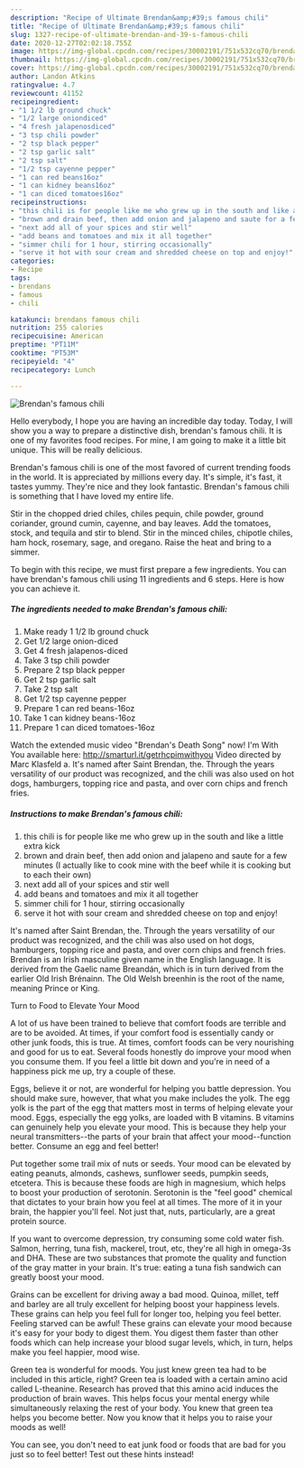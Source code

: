 ```yaml
---
description: "Recipe of Ultimate Brendan&amp;#39;s famous chili"
title: "Recipe of Ultimate Brendan&amp;#39;s famous chili"
slug: 1327-recipe-of-ultimate-brendan-and-39-s-famous-chili
date: 2020-12-27T02:02:18.755Z
image: https://img-global.cpcdn.com/recipes/30002191/751x532cq70/brendans-famous-chili-recipe-main-photo.jpg
thumbnail: https://img-global.cpcdn.com/recipes/30002191/751x532cq70/brendans-famous-chili-recipe-main-photo.jpg
cover: https://img-global.cpcdn.com/recipes/30002191/751x532cq70/brendans-famous-chili-recipe-main-photo.jpg
author: Landon Atkins
ratingvalue: 4.7
reviewcount: 41152
recipeingredient:
- "1 1/2 lb ground chuck"
- "1/2 large oniondiced"
- "4 fresh jalapenosdiced"
- "3 tsp chili powder"
- "2 tsp black pepper"
- "2 tsp garlic salt"
- "2 tsp salt"
- "1/2 tsp cayenne pepper"
- "1 can red beans16oz"
- "1 can kidney beans16oz"
- "1 can diced tomatoes16oz"
recipeinstructions:
- "this chili is for people like me who grew up in the south and like a little extra kick"
- "brown and drain beef, then add onion and jalapeno and saute for a few minutes (I actually like to cook mine with the beef while it is cooking but to each their own)"
- "next add all of your spices and stir well"
- "add beans and tomatoes and mix it all together"
- "simmer chili for 1 hour, stirring occasionally"
- "serve it hot with sour cream and shredded cheese on top and enjoy!"
categories:
- Recipe
tags:
- brendans
- famous
- chili

katakunci: brendans famous chili 
nutrition: 255 calories
recipecuisine: American
preptime: "PT11M"
cooktime: "PT53M"
recipeyield: "4"
recipecategory: Lunch

---
```



![Brendan&#39;s famous chili](https://img-global.cpcdn.com/recipes/30002191/751x532cq70/brendans-famous-chili-recipe-main-photo.jpg)

Hello everybody, I hope you are having an incredible day today. Today, I will show you a way to prepare a distinctive dish, brendan&#39;s famous chili. It is one of my favorites food recipes. For mine, I am going to make it a little bit unique. This will be really delicious.

Brendan&#39;s famous chili is one of the most favored of current trending foods in the world. It is appreciated by millions every day. It's simple, it's fast, it tastes yummy. They're nice and they look fantastic. Brendan&#39;s famous chili is something that I have loved my entire life.

Stir in the chopped dried chiles, chiles pequin, chile powder, ground coriander, ground cumin, cayenne, and bay leaves. Add the tomatoes, stock, and tequila and stir to blend. Stir in the minced chiles, chipotle chiles, ham hock, rosemary, sage, and oregano. Raise the heat and bring to a simmer.


To begin with this recipe, we must first prepare a few ingredients. You can have brendan&#39;s famous chili using 11 ingredients and 6 steps. Here is how you can achieve it.

<!--inarticleads1-->

##### The ingredients needed to make Brendan&#39;s famous chili:

1. Make ready 1 1/2 lb ground chuck
1. Get 1/2 large onion-diced
1. Get 4 fresh jalapenos-diced
1. Take 3 tsp chili powder
1. Prepare 2 tsp black pepper
1. Get 2 tsp garlic salt
1. Take 2 tsp salt
1. Get 1/2 tsp cayenne pepper
1. Prepare 1 can red beans-16oz
1. Take 1 can kidney beans-16oz
1. Prepare 1 can diced tomatoes-16oz


Watch the extended music video &#34;Brendan&#39;s Death Song&#34; now! I&#39;m With You available here: http://smarturl.it/getrhcpimwithyou Video directed by Marc Klasfeld a. It&#39;s named after Saint Brendan, the. Through the years versatility of our product was recognized, and the chili was also used on hot dogs, hamburgers, topping rice and pasta, and over corn chips and french fries. 

<!--inarticleads2-->

##### Instructions to make Brendan&#39;s famous chili:

1. this chili is for people like me who grew up in the south and like a little extra kick
1. brown and drain beef, then add onion and jalapeno and saute for a few minutes (I actually like to cook mine with the beef while it is cooking but to each their own)
1. next add all of your spices and stir well
1. add beans and tomatoes and mix it all together
1. simmer chili for 1 hour, stirring occasionally
1. serve it hot with sour cream and shredded cheese on top and enjoy!


It&#39;s named after Saint Brendan, the. Through the years versatility of our product was recognized, and the chili was also used on hot dogs, hamburgers, topping rice and pasta, and over corn chips and french fries. Brendan is an Irish masculine given name in the English language. It is derived from the Gaelic name Breandán, which is in turn derived from the earlier Old Irish Brénainn. The Old Welsh breenhin is the root of the name, meaning Prince or King. 

Turn to Food to Elevate Your Mood


A lot of us have been trained to believe that comfort foods are terrible and are to be avoided. At times, if your comfort food is essentially candy or other junk foods, this is true. At times, comfort foods can be very nourishing and good for us to eat. Several foods honestly do improve your mood when you consume them. If you feel a little bit down and you're in need of a happiness pick me up, try a couple of these.

Eggs, believe it or not, are wonderful for helping you battle depression. You should make sure, however, that what you make includes the yolk. The egg yolk is the part of the egg that matters most in terms of helping elevate your mood. Eggs, especially the egg yolks, are loaded with B vitamins. B vitamins can genuinely help you elevate your mood. This is because they help your neural transmitters--the parts of your brain that affect your mood--function better. Consume an egg and feel better!

Put together some trail mix of nuts or seeds. Your mood can be elevated by eating peanuts, almonds, cashews, sunflower seeds, pumpkin seeds, etcetera. This is because these foods are high in magnesium, which helps to boost your production of serotonin. Serotonin is the "feel good" chemical that dictates to your brain how you feel at all times. The more of it in your brain, the happier you'll feel. Not just that, nuts, particularly, are a great protein source.

If you want to overcome depression, try consuming some cold water fish. Salmon, herring, tuna fish, mackerel, trout, etc, they're all high in omega-3s and DHA. These are two substances that promote the quality and function of the gray matter in your brain. It's true: eating a tuna fish sandwich can greatly boost your mood. 

Grains can be excellent for driving away a bad mood. Quinoa, millet, teff and barley are all truly excellent for helping boost your happiness levels. These grains can help you feel full for longer too, helping you feel better. Feeling starved can be awful! These grains can elevate your mood because it's easy for your body to digest them. You digest them faster than other foods which can help increase your blood sugar levels, which, in turn, helps make you feel happier, mood wise.

Green tea is wonderful for moods. You just knew green tea had to be included in this article, right? Green tea is loaded with a certain amino acid called L-theanine. Research has proved that this amino acid induces the production of brain waves. This helps focus your mental energy while simultaneously relaxing the rest of your body. You knew that green tea helps you become better. Now you know that it helps you to raise your moods as well!

You can see, you don't need to eat junk food or foods that are bad for you just so to feel better! Test out  these hints  instead!

